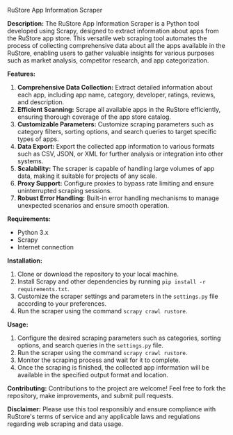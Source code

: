 RuStore App Information Scraper

**Description:**
The RuStore App Information Scraper is a Python tool developed using Scrapy, designed to extract information about apps from the RuStore app store. This versatile web scraping tool automates the process of collecting comprehensive data about all the apps available in the RuStore, enabling users to gather valuable insights for various purposes such as market analysis, competitor research, and app categorization.

**Features:**
1. **Comprehensive Data Collection:** Extract detailed information about each app, including app name, category, developer, ratings, reviews, and description.
2. **Efficient Scanning:** Scrape all available apps in the RuStore efficiently, ensuring thorough coverage of the app store catalog.
3. **Customizable Parameters:** Customize scraping parameters such as category filters, sorting options, and search queries to target specific types of apps.
4. **Data Export:** Export the collected app information to various formats such as CSV, JSON, or XML for further analysis or integration into other systems.
5. **Scalability:** The scraper is capable of handling large volumes of app data, making it suitable for projects of any scale.
6. **Proxy Support:** Configure proxies to bypass rate limiting and ensure uninterrupted scraping sessions.
7. **Robust Error Handling:** Built-in error handling mechanisms to manage unexpected scenarios and ensure smooth operation.

**Requirements:**
- Python 3.x
- Scrapy
- Internet connection

**Installation:**
1. Clone or download the repository to your local machine.
2. Install Scrapy and other dependencies by running `pip install -r requirements.txt`.
3. Customize the scraper settings and parameters in the `settings.py` file according to your preferences.
4. Run the scraper using the command `scrapy crawl rustore`.

**Usage:**
1. Configure the desired scraping parameters such as categories, sorting options, and search queries in the `settings.py` file.
2. Run the scraper using the command `scrapy crawl rustore`.
3. Monitor the scraping process and wait for it to complete.
4. Once the scraping is finished, the collected app information will be available in the specified output format and location.

**Contributing:**
Contributions to the project are welcome! Feel free to fork the repository, make improvements, and submit pull requests.

**Disclaimer:**
Please use this tool responsibly and ensure compliance with RuStore's terms of service and any applicable laws and regulations regarding web scraping and data usage.
